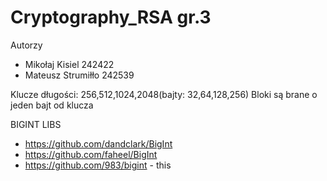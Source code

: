 # Cryptography_RSA gr.3

Autorzy
- Mikołaj Kisiel 242422
- Mateusz Strumiłło 242539


Klucze długości: 256,512,1024,2048(bajty: 32,64,128,256)
Bloki są brane o jeden bajt od klucza


BIGINT LIBS
- https://github.com/dandclark/BigInt
- https://github.com/faheel/BigInt
- https://github.com/983/bigint - this